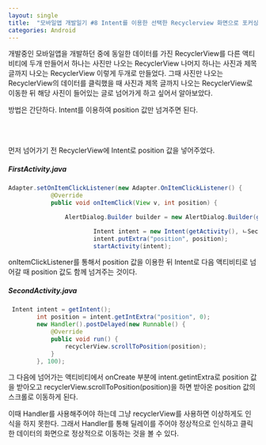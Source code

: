 ```yaml
---
layout: single
title:  "모바일앱 개발일기 #8 Intent를 이용한 선택한 Recyclerview 화면으로 포커싱하기"
categories: Android
---
```


개발중인 모바일앱을 개발하던 중에 동일한 데이터를 가진 RecyclerView를 다른 액티비티에 두개 만들어서 하나는 사진만 나오는 RecyclerView 나머지 하나는 사진과 제목 글까지 나오는 RecyclerView 이렇게 두개로 만들었다. 그때 사진만 나오는 RecyclerView의 데이터를 클릭했을 때 사진과 제목 글까지 나오는 RecyclerView로 이동한 뒤 해당 사진이 들어있는 글로 넘어가게 하고 싶어서 알아보았다.

방법은 간단하다. Intent를 이용하여 position 값만 넘겨주면 된다.

 <br/><br/>

먼저 넘어가기 전 RecyclerView에 Intent로 position 값을 넣어주었다.

##### FirstActivity.java

```java
Adapter.setOnItemClickListener(new Adapter.OnItemClickListener() {
            @Override
            public void onItemClick(View v, int position) {

                AlertDialog.Builder builder = new AlertDialog.Builder(getContext());

                        Intent intent = new Intent(getActivity(), ㄴSecondActivity.class);
                        intent.putExtra("position", position);
                        startActivity(intent);
```

onItemClickListener를 통해서 position 값을 이용한 뒤 Intent로 다음 액티비티로 넘어갈 때 position 값도 함께 넘겨주는 것이다.



##### SecondActivity.java

```java
 Intent intent = getIntent();
        int position = intent.getIntExtra("position", 0);
        new Handler().postDelayed(new Runnable() {
            @Override
            public void run() {
                recyclerView.scrollToPosition(position);
            }
        }, 100);
```

그 다음에 넘어가는 액티비티에서 onCreate 부분에 intent.getintExtra로 position 값을 받아오고 recyclerView.scrollToPosition(position)을 하면 받아온 position 값의 스크롤로 이동하게 된다. 

이때 Handler를 사용해주어야 하는데 그냥 recyclerView를 사용하면 이상하게도 인식을 하지 못한다. 그래서 Handler를 통해 딜레이를 주어야 정상적으로 인식하고 클릭한 데이터의 화면으로 정상적으로 이동하는 것을 볼 수 있다.
